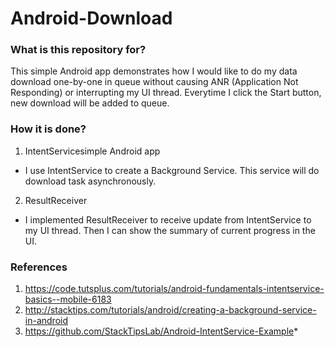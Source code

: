 # Android-Download #

### What is this repository for? ###

This simple Android app demonstrates how I would like to do my data download one-by-one in queue without causing ANR (Application Not Responding) or interrupting my UI thread. 
Everytime I click the Start button, new download will be added to queue.

### How it is done? ###

1. IntentServicesimple Android app
* I use IntentService to create a Background Service. This service will do download task asynchronously.
2. ResultReceiver
* I implemented ResultReceiver to receive update from IntentService to my UI thread. Then I can show the summary of current progress in the UI.

### References ###

1. https://code.tutsplus.com/tutorials/android-fundamentals-intentservice-basics--mobile-6183
2. http://stacktips.com/tutorials/android/creating-a-background-service-in-android
3. https://github.com/StackTipsLab/Android-IntentService-Example*